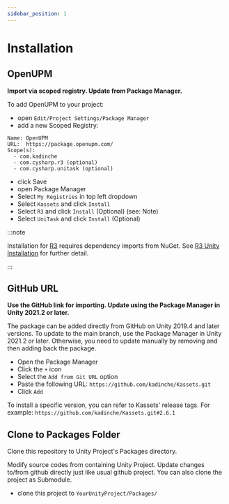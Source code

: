```yaml
---
sidebar_position: 1
---
```


# Installation

## OpenUPM 

__Import via scoped registry. Update from Package Manager.__

To add OpenUPM to your project:

- open `Edit/Project Settings/Package Manager`
- add a new Scoped Registry:
```
Name: OpenUPM
URL:  https://package.openupm.com/
Scope(s):
  - com.kadinche
  - com.cysharp.r3 (optional)
  - com.cysharp.unitask (optional)
```
- click Save
- open Package Manager
- Select ``My Registries`` in top left dropdown
- Select ``Kassets`` and click ``Install``
- Select ``R3`` and click ``Install`` (Optional) (see: Note)
- Select ``UniTask`` and click ``Install`` (Optional)

:::note

Installation for [R3] requires dependency imports from NuGet. See [R3 Unity Installation](https://github.com/Cysharp/R3?tab=readme-ov-file#unity) for further detail.

:::

## GitHub URL

__Use the GitHub link for importing. Update using the Package Manager in Unity 2021.2 or later.__

The package can be added directly from GitHub on Unity 2019.4 and later versions.
To update to the main branch, use the Package Manager in Unity 2021.2 or later.
Otherwise, you need to update manually by removing and then adding back the package.

- Open the Package Manager
- Click the `+` icon
- Select the `Add from Git URL` option
- Paste the following URL: `https://github.com/kadinche/Kassets.git`
- Click `Add`

To install a specific version, you can refer to Kassets' release tags.
For example: `https://github.com/kadinche/Kassets.git#2.6.1`

## Clone to Packages Folder

Clone this repository to Unity Project's Packages directory.

Modify source codes from containing Unity Project.
Update changes to/from github directly just like usual github project.
You can also clone the project as Submodule.

- clone this project to `YourUnityProject/Packages/`


[Kassets]: https://github.com/kadinche/Kassets
[R3]: https://github.com/Cysharp/R3
[UniRx]: https://github.com/neuecc/UniRx
[UniTask]: https://github.com/Cysharp/UniTask
